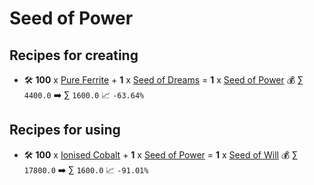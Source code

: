 # Seed of Power

## Recipes for creating

* 🛠️ **100** x [Pure Ferrite](<Pure Ferrite.md>) + **1** x [Seed of Dreams](<Seed of Dreams.md>) = **1** x [Seed of Power](<Seed of Power.md>) 💰 ∑ `4400.0` ➡️ ∑ `1600.0` 📈 `-63.64%`


## Recipes for using

* 🛠️ **100** x [Ionised Cobalt](<Ionised Cobalt.md>) + **1** x [Seed of Power](<Seed of Power.md>) = **1** x [Seed of Will](<Seed of Will.md>) 💰 ∑ `17800.0` ➡️ ∑ `1600.0` 📈 `-91.01%`
